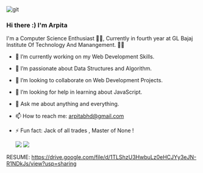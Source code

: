    ![git](https://user-images.githubusercontent.com/70204047/129378227-9fe9017a-98d6-4270-bec3-8a0310fc6c4b.gif)

   ### Hi there :) I'm Arpita
I'm a Computer Science Enthusiast 👨‍💻, Currently in fourth year at GL Bajaj Institute Of Technology And Manangement. 👨‍🎓

<!--
**arpita938/arpita938** is a ✨ _special_ ✨ repository because its `README.md` (this file) appears on your GitHub profile.

Here are some ideas to get you started:--->

- 🔭 I’m currently working on my Web Development Skills.
- 🌱 I’m passionate about Data Structures and Algorithm.
- 👯 I’m looking to collaborate on Web Development Projects.
- 🤔 I’m looking for help in learning about JavaScript.
- 💬 Ask me about anything and everything.
- 📫 How to reach me: arpitabhd@gmail.com
- ⚡ Fun fact: Jack of all trades , Master of None !


  <img src="https://github-readme-stats.vercel.app/api?username=arpita938&show_icons=true&theme=radical">
  <img src="https://github-readme-stats.vercel.app/api/top-langs/?username=arpita938&layout=compact">
  
  <br>
 RESUME: https://drive.google.com/file/d/1TLShzU3HwbuLz0eHCJYy3eJN-R1NDkJs/view?usp=sharing

  


